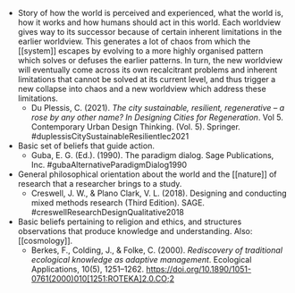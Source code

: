 - Story of how the world is perceived and experienced, what the world is, how it works and how humans should act in this world. Each worldview gives way to its successor because of certain inherent limitations in the earlier worldview. This generates a lot of chaos from which the [[system]] escapes by evolving to a more highly organised pattern which solves or defuses the earlier patterns. In turn, the new worldview will eventually come across its own recalcitrant problems and inherent limitations that cannot be solved at its current level, and thus trigger a new collapse into chaos and a new worldview which address these limitations.
	- Du Plessis, C. (2021). _The city sustainable, resilient, regenerative – a rose by any other name? In Designing Cities for Regeneration_. Vol 5. Contemporary Urban Design Thinking. (Vol. 5). Springer.
	  #duplessisCitySustainableResilientlec2021
- Basic set of beliefs that guide action.
	- Guba, E. G. (Ed.). (1990). The paradigm dialog. Sage Publications, Inc. #gubaAlternativeParadigmDialog1990
- General philosophical orientation about the world and the [[nature]] of research that a researcher brings to a study.
	- Creswell, J. W., & Plano Clark, V. L. (2018). Designing and conducting mixed methods research (Third Edition). SAGE. #creswellResearchDesignQualitative2018
- Basic beliefs pertaining to religion and ethics, and structures observations that produce knowledge and understanding. Also: [[cosmology]].
	- Berkes, F., Colding, J., & Folke, C. (2000). _Rediscovery of traditional ecological knowledge as adaptive management_. Ecological Applications, 10(5), 1251–1262. https://doi.org/10.1890/1051-0761(2000)010[1251:ROTEKA]2.0.CO;2